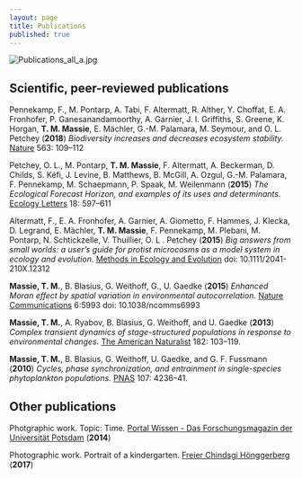 ```yaml
---
layout: page
title: Publications
published: true
---
```

![Publications_all_a.jpg]({{site.baseurl}}/img/Publications_all_a.jpg)

## Scientific, peer-reviewed publications

Pennekamp, F., M. Pontarp, A. Tabi, F. Altermatt, R. Alther, Y. Choffat, E. A. Fronhofer, P. Ganesanandamoorthy, A. Garnier, J. I. Griffiths, S. Greene, K. Horgan, **T. M. Massie**, E. Mächler, G.-M. Palamara, M. Seymour, and O. L. Petchey (**2018**) _Biodiversity increases and decreases ecosystem stability._ [Nature](https://www.nature.com/articles/s41586-018-0627-8?utm_source=Nature_community&utm_medium=Community_sites&utm_content=BenJoh-Nature-MultipleJournals-Evolutionary_Biology-Global&utm_campaign=MultipleJournals_USG_ECOEVO) 563: 109–112

Petchey, O. L., M. Pontarp, **T. M. Massie**, F. Altermatt, A. Beckerman, D. Childs, S. Kéfi, J. Levine, B. Matthews, B. McGill, A. Ozgul, G.-M. Palamara, F. Pennekamp, M. Schaepmann, P. Spaak, M. Weilenmann (**2015**) _The Ecological Forecast Horizon, and examples of its uses and determinants._  [Ecology Letters](http://onlinelibrary.wiley.com/doi/10.1111/ele.12443/full) 18: 597–611  

Altermatt, F., E. A. Fronhofer, A. Garnier, A. Giometto, F. Hammes, J. Klecka, D. Legrand, E. Mächler, **T. M. Massie**, F. Pennekamp, M. Plebani, M. Pontarp, N. Schtickzelle, V. Thuillier, O. L . Petchey (**2015**) _Big answers from small worlds: a user’s guide for protist microcosms as a model system in ecology and evolution._ [Methods in Ecology and Evolution](http://onlinelibrary.wiley.com/doi/10.1111/2041-210X.12312/full) doi: 10.1111/2041-210X.12312  

**Massie, T. M.**, B. Blasius, G. Weithoff, G., U. Gaedke (**2015**) _Enhanced Moran effect by spatial variation in environmental autocorrelation._ [Nature Communications](https://www.nature.com/articles/ncomms6993) 6:5993 doi: 10.1038/ncomms6993  

**Massie, T. M.**, A. Ryabov, B. Blasius, G. Weithoff, and U. Gaedke (**2013**) _Complex transient dynamics of stage-structured populations in response to environmental changes._ [The American Naturalist](http://www.journals.uchicago.edu/doi/abs/10.1086/670590) 182: 103–119.  

**Massie, T. M.**, B. Blasius, G. Weithoff, U. Gaedke, and G. F. Fussmann (**2010**) _Cycles, phase synchronization, and entrainment in single-species phytoplankton populations._ [PNAS](http://www.pnas.org/content/107/9/4236.short) 107: 4236–41.


## Other publications

Photgraphic work. Topic: Time. [Portal Wissen - Das Forschungsmagazin der Universität Potsdam](https://publishup.uni-potsdam.de/opus4-ubp/frontdoor/deliver/index/docId/44084/file/portalwissen_2014_02.pdf) (**2014**)  

Photographic work. Portrait of a kindergarten. [Freier Chindsgi Hönggerberg](http://chindsgi-hoenggerberg.ch) (**2017**)
